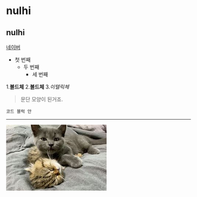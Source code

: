 # nulhi
## nulhi

[네이버](http://naver.com)

- 첫 번째
  - 두 번째
    - 세 번째

1.**볼드체**
2.__볼드체__
3.*이텔릭체*

>문단 모양이 된거죠.
>

```
코드 블럭 안
```
***

<img width="" height="" src="./png/고양이.jpg"></img>

